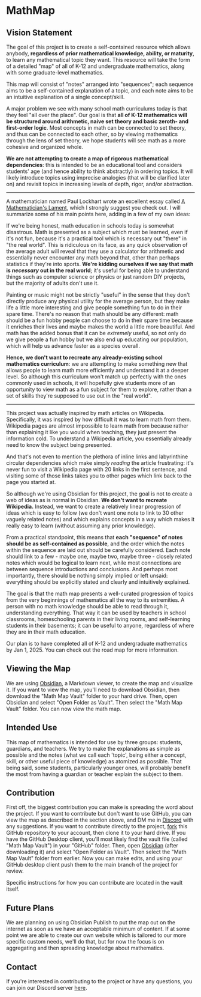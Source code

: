 # MathMap

## Vision Statement

The goal of this project is to create a self-contained resource which allows anybody, **regardless of prior mathematical knowledge, ability, or maturity**, to learn any mathematical topic they want. This resource will take the form of a detailed "map" of all of K-12 and undergraduate mathematics, along with some graduate-level mathematics.

This map will consist of "notes" arranged into "sequences"; each sequence aims to be a self-contained explanation of a topic, and each note aims to be an intuitive explanation of a single concept/skill.

A major problem we see with many school math curriculums today is that they feel "all over the place". Our goal is that **all of K-12 mathematics will be structured around arithmetic, naive set theory and basic zeroth- and first-order logic**. Most concepts in math can be connected to set theory, and thus can be connected to each other, so by viewing mathematics through the lens of set theory, we hope students will see math as a more cohesive and organized whole.

**We are not attempting to create a map of rigorous mathematical dependencies**: this is intended to be an educational tool and considers students' age (and hence ability to think abstractly) in ordering topics. It will likely introduce topics using imprecise analogies (that will be clarified later on) and revisit topics in increasing levels of depth, rigor, and/or abstraction.

---

A mathematician named Paul Lockhart wrote an excellent essay called [A Mathematician's Lament](https://www.maa.org/sites/default/files/pdf/devlin/LockhartsLament.pdf), which I strongly suggest you check out. I will summarize some of his main points here, adding in a few of my own ideas:

If we're being honest, math education in schools today is somewhat disastrous. Math is presented as a subject which must be learned, even if it's not fun, because it's a practical tool which is necessary out "there" in "the real world". This is ridiculous on its face, as any quick observation of the average adult will reveal that they use a calculator for arithmetic and essentially never encounter any math beyond that, other than perhaps statistics if they're into sports. **We're kidding ourselves if we say that math is *necessary* out in the real world**; it's useful for being able to understand things such as computer science or physics or just random DIY projects, but the majority of adults don't use it.

Painting or music might not be strictly "useful" in the sense that they don't directly produce any physical utility for the average person, but they make life a little more interesting and give people something fun to do in their spare time. There's no reason that math should be any different: math should be a fun hobby people can choose to do in their spare time because it enriches their lives and maybe makes the world a little more beautiful. And math has the added bonus that it can be *extremely* useful, so not only do we give people a fun hobby but we also end up educating our population, which will help us advance faster as a species overall.

**Hence, we don't want to recreate any already-existing school mathematics curriculum**: we are attempting to make something new that allows people to learn math more efficiently and understand it at a deeper level. So although this curriculum won't match up perfectly with the ones commonly used in schools, it will hopefully give students more of an opportunity to view math as a fun subject for them to explore, rather than a set of skills they're supposed to use out in the "real world".

---

This project was actually inspired by math articles on Wikipedia. Specifically, it was inspired by how difficult it was to learn math from them. Wikipedia pages are almost impossible to learn math from because rather than explaining it like you would when teaching, they just present the information cold. To understand a Wikipedia article, you essentially already need to know the subject being presented.

And that's not even to mention the plethora of inline links and labyrinthine circular dependencies which make simply *reading* the article frustrating: it's never fun to visit a Wikipedia page with 20 links in the first sentence, and visiting some of those links takes you to other pages which link back to the page you started at.

So although we're using Obsidian for this project, the goal is not to create a web of ideas as is normal in Obsidian. **We don't want to recreate Wikipedia.** Instead, we want to create a relatively linear progression of ideas which is easy to follow (we don't want one note to link to 30 other vaguely related notes) and which explains concepts in a way which makes it really easy to learn (without assuming any prior knowledge).

From a practical standpoint, this means that **each "sequence" of notes should be as self-contained as possible**, and the order which the notes within the sequence are laid out should be carefully considered. Each note should link to a few - maybe one, maybe two, maybe three - closely related notes which would be logical to learn next, while most connections are between sequence introductions and conclusions. And perhaps most importantly, there should be nothing simply implied or left unsaid: everything should be explicitly stated and clearly and intuitively explained.

The goal is that the math map presents a well-curated progression of topics from the very beginnings of mathematics all the way to its extremities. A person with no math knowledge should be able to read through it, understanding everything. That way it can be used by teachers in school classrooms, homeschooling parents in their living rooms, and self-learning students in their basements; it can be useful to anyone, regardless of where they are in their math education.

Our plan is to have completed all of K-12 and undergraduate mathematics by Jan 1, 2025. You can check out the road map for more information.

## Viewing the Map

We are using [Obsidian](https://obsidian.md/), a Markdown viewer, to create the map and visualize it. If you want to view the map, you'll need to download Obsidian, then download the "Math Map Vault" folder to your hard drive. Then, open Obsidian and select "Open Folder as Vault". Then select the "Math Map Vault" folder. You can now view the math map.

## Intended Use

This map of mathematics is intended for use by three groups: students, guardians, and teachers. We try to make the explanations as simple as possible and the notes (what we call each 'topic', being either a concept, skill, or other useful piece of knowledge) as atomized as possible. That being said, some students, particularly younger ones, will probably benefit the most from having a guardian or teacher explain the subject to them.

## Contribution

First off, the biggest contribution you can make is spreading the word about the project. If you want to contribute but don't want to use GitHub, you can view the map as described in the section above, and DM me in [Discord](https://discord.gg/dvW2HzBCMG) with any suggestions. If you want to contribute directly to the project, [fork](https://guides.github.com/activities/forking/) this GitHub repository to your account, then clone it to your hard drive. If you have the GitHub Desktop client, you'll most likely find the vault file (called "Math Map Vault") in your "GitHub" folder. Then, open [Obsidian](https://obsidian.md/) (after downloading it) and select "Open Folder as Vault". Then select the "Math Map Vault" folder from earlier. Now you can make edits, and using your GitHub desktop client push them to the main branch of the project for review.

Specific instructions for how you can contribute are located in the vault itself.

## Future Plans

We are planning on using Obsidian Publish to put the map out on the internet as soon as we have an acceptable minimum of content. If at some point we are able to create our own website which is tailored to our more specific custom needs, we'll do that, but for now the focus is on aggregating and then spreading knowledge about mathematics.

## Contact

If you're interested in contributing to the project or have any questions, you can join our Discord server [here](https://discord.gg/dvW2HzBCMG).
